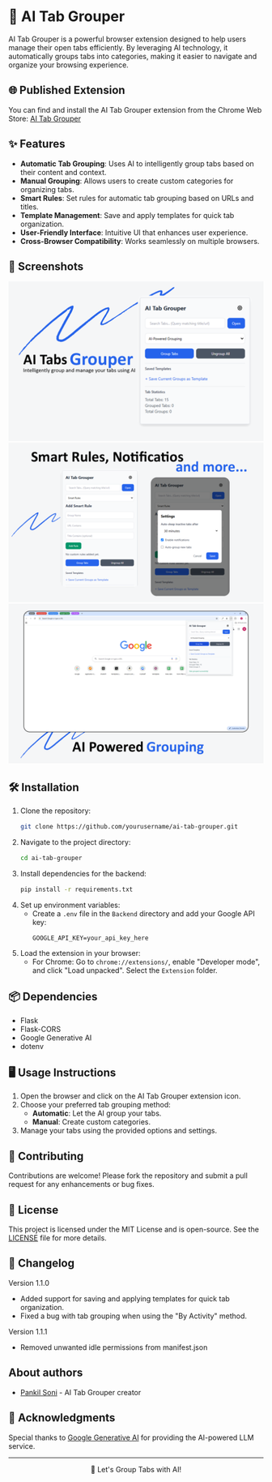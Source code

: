 # 🚀 **AI Tab Grouper**

AI Tab Grouper is a powerful browser extension designed to help users manage their open tabs efficiently. By leveraging AI technology, it automatically groups tabs into categories, making it easier to navigate and organize your browsing experience.

## 🌐 Published Extension

You can find and install the AI Tab Grouper extension from the Chrome Web Store: [AI Tab Grouper](https://chromewebstore.google.com/detail/ai-tabs-grouper/lchmibpgifelmdmdaoejkibjpepkddbb)

## ✨ Features

- **Automatic Tab Grouping**: Uses AI to intelligently group tabs based on their content and context.
- **Manual Grouping**: Allows users to create custom categories for organizing tabs.
- **Smart Rules**: Set rules for automatic tab grouping based on URLs and titles.
- **Template Management**: Save and apply templates for quick tab organization.
- **User-Friendly Interface**: Intuitive UI that enhances user experience.
- **Cross-Browser Compatibility**: Works seamlessly on multiple browsers.

## 📸 Screenshots

![extension-home](screenshots/home.png)
![settings-modal](screenshots/settings.png)
![ai-grouping](screenshots/grouping.png)


## 🛠 Installation

1. Clone the repository:
   ```bash
   git clone https://github.com/yourusername/ai-tab-grouper.git
   ```
2. Navigate to the project directory:
   ```bash
   cd ai-tab-grouper
   ```
3. Install dependencies for the backend:
   ```bash
   pip install -r requirements.txt
   ```
4. Set up environment variables:
   - Create a `.env` file in the `Backend` directory and add your Google API key:
     ```
     GOOGLE_API_KEY=your_api_key_here
     ```
5. Load the extension in your browser:
   - For Chrome: Go to `chrome://extensions/`, enable "Developer mode", and click "Load unpacked". Select the `Extension` folder.

## 📦 Dependencies

- Flask
- Flask-CORS
- Google Generative AI
- dotenv

## 🖥 Usage Instructions

1. Open the browser and click on the AI Tab Grouper extension icon.
2. Choose your preferred tab grouping method:
   - **Automatic**: Let the AI group your tabs.
   - **Manual**: Create custom categories.
3. Manage your tabs using the provided options and settings.

## 🤝 Contributing

Contributions are welcome! Please fork the repository and submit a pull request for any enhancements or bug fixes.

## 📄 License

This project is licensed under the MIT License and is open-source. See the [LICENSE](LICENSE) file for more details.

## 📝 Changelog

Version 1.1.0

- Added support for saving and applying templates for quick tab organization.
- Fixed a bug with tab grouping when using the "By Activity" method.

Version 1.1.1

- Removed unwanted idle permissions from manifest.json

## About authors

- [Pankil Soni](https://github.com/pankil-soni) - AI Tab Grouper creator

## 🙌 Acknowledgments

Special thanks to [Google Generative AI](https://ai.google/) for providing the AI-powered LLM service.

---

<p align="center">🚀 Let's Group Tabs with AI!</p>
